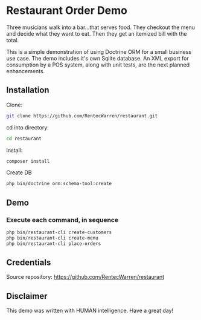 Restaurant Order Demo
===============

Three musicians walk into a bar...that serves food. They checkout the menu and decide what they want to eat. Then they get an itemized bill with the total.

This is a simple demonstration of using Doctrine ORM for a small business use case. The demo includes it's own Sqlite database. An XML export for consumption by a POS system, along with unit tests, are the next planned enhancements.  

## Installation

Clone:
```bash
git clone https://github.com/RentecWarren/restaurant.git
```

cd into directory:
```bash
cd restaurant
```

Install:
```bash
composer install
```

Create DB
```bash
php bin/doctrine orm:schema-tool:create
```

## Demo

### Execute each command, in sequence

```bash
php bin/restaurant-cli create-customers
php bin/restaurant-cli create-menu 
php bin/restaurant-cli place-orders
```

## Credentials
Source repository: https://github.com/RentecWarren/restaurant

## Disclaimer
This demo was written with HUMAN intelligence. Have a great day!